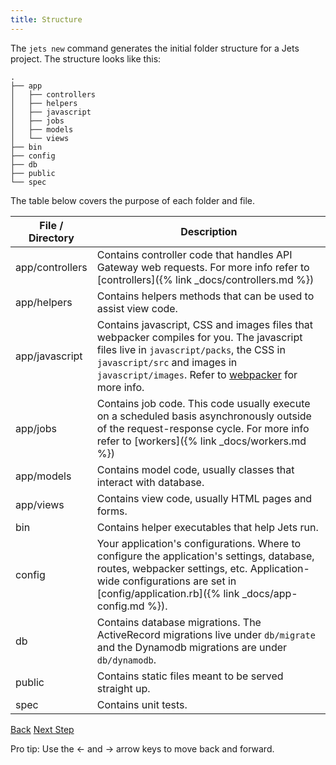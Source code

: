 ```yaml
---
title: Structure
---
```


The `jets new` command generates the initial folder structure for a Jets project. The structure looks like this:

    .
    ├── app
    │   ├── controllers
    │   ├── helpers
    │   ├── javascript
    │   ├── jobs
    │   ├── models
    │   └── views
    ├── bin
    ├── config
    ├── db
    ├── public
    └── spec

The table below covers the purpose of each folder and file.

File / Directory  | Description
------------- | -------------
app/controllers  | Contains controller code that handles API Gateway web requests. For more info refer to [controllers]({% link _docs/controllers.md %})
app/helpers  | Contains helpers methods that can be used to assist view code.
app/javascript  | Contains javascript, CSS and images files that webpacker compiles for you. The javascript files live in `javascript/packs`, the CSS in `javascript/src` and images in `javascript/images`. Refer to [webpacker](https://github.com/rails/webpacker) for more info.
app/jobs  | Contains job code. This code usually execute on a scheduled basis asynchronously outside of the request-response cycle.  For more info refer to [workers]({% link _docs/workers.md %})
app/models  | Contains model code, usually classes that interact with database.
app/views  | Contains view code, usually HTML pages and forms.
bin  | Contains helper executables that help Jets run.
config  | Your application's configurations. Where to configure the application's settings, database, routes, webpacker settings, etc.  Application-wide configurations are set in [config/application.rb]({% link _docs/app-config.md %}).
db  | Contains database migrations. The ActiveRecord migrations live under `db/migrate` and the Dynamodb migrations are under `db/dynamodb`.
public  | Contains static files meant to be served straight up.
spec | Contains unit tests.

<a id="prev" class="btn btn-basic" href="{% link _docs/install.md %}">Back</a>
<a id="next" class="btn btn-primary" href="{% link _docs/local-server.md %}">Next Step</a>
<p class="keyboard-tip">Pro tip: Use the <- and -> arrow keys to move back and forward.</p>
